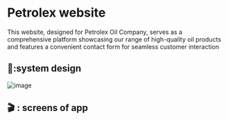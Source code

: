 # Petrolex website

This website, designed for Petrolex Oil Company, serves as a comprehensive platform showcasing our range of high-quality oil products and features a convenient contact form for seamless customer interaction

## 🎨:system design

![image](https://github.com/user-attachments/assets/ec4da8a3-cc8d-4a79-ac04-5e2df8480a13)

## 🎬 : screens of app

